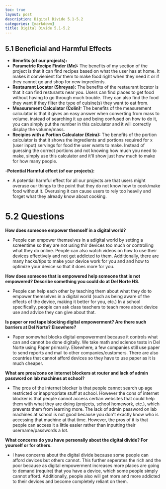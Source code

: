 ```yaml
---
toc: true
layout: post
description: Digital Divide 5.1-5.2 
categories: [markdown]
title: Digital Divide 5.1-5.2
---
```


## 5.1 Beneficial and Harmful Effects 
- **Benefits (of our projects):**
- **Parametric Recipe Finder (Me):** The benefits of my section of the project is that it can find recipes based on what the user has at home. It makes it convienient for them to make food right when they need it or if they cannot go and shop for new ingredients.
- **Restaurant Locator (Shreyas):** The benefits of the restaurant locator is that it can find resturants near you. Users can find places to get food without having to go through much trouble. They can also find the food they want if they filter the type of cuisine(s) they want to eat from.
- **Measurement Calculator (Colin):** The benefits of the measurement calculator is that it gives an easy answer when converting from mass to volume. instead of searching it up and being confused on how to do it, you can simply put the number in this calculator and it will correctly display the volume/mass.
- **Recipies with a Portion Calculator (Keira):** The benefits of the portion calculator is that it shows the ingredients and portions required for x (user input) servings for food the user wants to make. Instead of guessing the correct portions and not knowing how much you need to make, simply use this calculator and it'll show just how much to make for how many people. 

-**Potential Harmful effect (of our projects):**
- A potential harmful effect for all our projects are that users might overuse our things to the point that they do not know how to cook/make food without it. 
Overusing it can cause users to rely too heavily and forget what they already know about cooking.

# 5.2 Questions

**How does someone empower themself in a digital world?**
- People can empower themselves in a adigital world by setting a screentime so they are not using thir devices too much or controlling what they do online. 
People can also watch videos on how to use their devices effectively and not get addicted to them. Additionally, there are many hacks/tips to make your device work for you and
and how to optimize your device so that it does more for you. 

**How does someone that is empowered help someone that is not empowered? Describe something you could do at Del Norte HS.**
- People can help each other by teaching them about what they do to empower themselves in a digital world (such as being aware of the effects of the device, making it better for you, etc.)
In a school specifically, people can ask class teachers to teach more about device use and advice they can give about that.

**Is paper or red tape blocking digital empowerment? Are there such barriers at Del Norte? Elsewhere?**
- Paper somewhat blocks digital empowerment because it controls what can and cannot be done digitally. We take math and science tests in Del Norte using Paper primarily.
Elsewhere, a few companies still use paper to send reports and mail to other companies/customers. There are also countries that cannot afford devices so they have to use paper as it is much cheaper.

**What are pros/cons on internet blockers at router and lack of admin password on lab machines at school?**
- The pros of the internet blocker is that people cannot search up age restricted or inappropriate stuff at school. However the cons of internet blocker is that people cannot access 
certian websites that could help them with what they are doing (projects, school homework, etc.), which prevents them from learning more. The lack of admin password on lab machines at school is not good because you don't exactly know who is accessing that machine at that time. 
However, the pros of it is that people can access it a little easier rather than inputting their username/passwords a lot.

**What concerns do you have personally about the digital divide? For yourself or for others.**
- I have concerns about the digital divide because some people can afford devices but others cannot. This further seperates the rich and the poor because as digital empowerment increases more 
places are going to demand (require) that you have a device, which some people simply cannot afford. Additionally, people also will get more and more addicted to their devices and become completely reliant on them.



